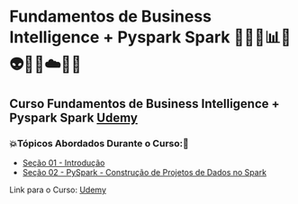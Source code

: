 # Fundamentos de Business Intelligence + Pyspark Spark 👩🏻‍💻📊🤯👽🤖🐍☁️🎲🚀
## Curso Fundamentos de Business Intelligence + Pyspark Spark [Udemy](https://www.udemy.com/course/fundamentos-de-business-intelligence-pyspark-spark/)
### 💥Tópicos Abordados Durante o Curso:🚀
- [Seção 01 - Introdução](https://github.com/romulovieira777/Fundamentos_de_Business_Intelligence_Pyspark_Spark/tree/main/Secao_01_Introducao)
- [Seção 02 - PySpark - Construção de Projetos de Dados no Spark](https://github.com/romulovieira777/Fundamentos_de_Business_Intelligence_Pyspark_Spark/tree/main/Secao_02_Pyspark_Construcao_de_Projetos_de_Dados_no_Spark)

Link para o Curso: [Udemy](https://www.udemy.com/course/fundamentos-de-business-intelligence-pyspark-spark/)
